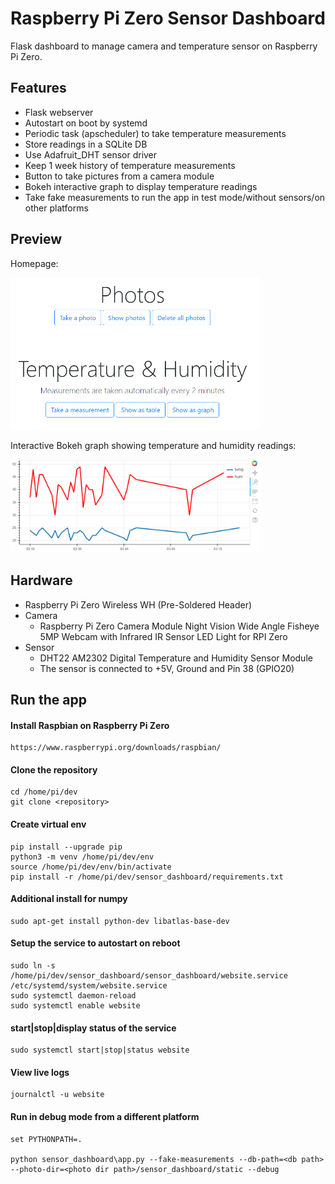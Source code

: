 # Raspberry Pi Zero Sensor Dashboard
Flask dashboard to manage camera and temperature sensor on Raspberry Pi Zero.

## Features
* Flask webserver
* Autostart on boot by systemd
* Periodic task (apscheduler) to take temperature measurements
* Store readings in a SQLite DB
* Use Adafruit_DHT sensor driver
* Keep 1 week history of temperature measurements
* Button to take pictures from a camera module
* Bokeh interactive graph to display temperature readings
* Take fake measurements to run the app in test mode/without sensors/on other 
platforms 

## Preview
Homepage:

<img src=images/homepage.png width=400>

Interactive Bokeh graph showing temperature and humidity readings:

<img src=images/measurement_timeseries.png width=400>

## Hardware
* Raspberry Pi Zero Wireless WH (Pre-Soldered Header)
* Camera
    * Raspberry Pi Zero Camera Module Night Vision Wide Angle Fisheye 
5MP Webcam with Infrared IR Sensor LED Light for RPI Zero
* Sensor
    * DHT22 AM2302 Digital Temperature and Humidity Sensor Module
    * The sensor is connected to +5V, Ground and Pin 38 (GPIO20)

## Run the app

#### Install Raspbian on Raspberry Pi Zero
```
https://www.raspberrypi.org/downloads/raspbian/
```
#### Clone the repository
```
cd /home/pi/dev
git clone <repository>
```
#### Create virtual env
```
pip install --upgrade pip
python3 -m venv /home/pi/dev/env
source /home/pi/dev/env/bin/activate
pip install -r /home/pi/dev/sensor_dashboard/requirements.txt
```
#### Additional install for numpy
```
sudo apt-get install python-dev libatlas-base-dev
```
#### Setup the service to autostart on reboot
```
sudo ln -s /home/pi/dev/sensor_dashboard/sensor_dashboard/website.service /etc/systemd/system/website.service
sudo systemctl daemon-reload
sudo systemctl enable website
```
#### start|stop|display status of the service
```
sudo systemctl start|stop|status website
```
#### View live logs
```
journalctl -u website
```
#### Run in debug mode from a different platform
```
set PYTHONPATH=.

python sensor_dashboard\app.py --fake-measurements --db-path=<db path> --photo-dir=<photo dir path>/sensor_dashboard/static --debug
```
